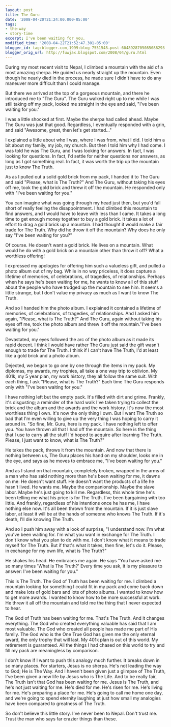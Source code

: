 ```yaml
---
layout: post
title: The Guru
date: '2008-04-20T21:24:00.000-05:00'
tags:
- the-way
- story-time
excerpt: I've been waiting for you.
modified_time: '2008-04-22T21:52:47.301-05:00'
blogger_id: tag:blogger.com,1999:blog-7551548.post-6048928705085088293
blogger_orig_url: http://fuwjax.blogspot.com/2008/04/guru.html
---
```


During my most recent visit to Nepal, I climbed a mountain with the aid of a most amazing sherpa. He guided us nearly straight up the mountain. Even though he nearly died in the process, he made sure I didn't have to do any maneuver more difficult than I could manage.

But there we arrived at the top of a gorgeous mountain, and there he introduced me to "The Guru". The Guru walked right up to me while I was still taking off my pack, looked me straight in the eye and said, "I've been waiting for you."

I was a little shocked at first. Maybe the sherpa had called ahead. Maybe The Guru was just that good. Regardless, I eventually responded with a grin, and said "Awesome, great, then let's get started..."

I explained a little about who I was, where I was from, what I did. I told him a bit about my family, my job, my church. But then I told him why I had come. I was told he was The Guru, and I was looking for answers. In fact, I was looking for questions. In fact, I'd settle for neither questions nor answers, as long as I got something real. In fact, it was worth the trip up the mountain just to know The Truth.

As as I pulled out a solid gold brick from my pack, I handed it to The Guru and said "Please, what is The Truth?" And The Guru, without taking his eyes off me, took the gold brick and threw it off the mountain. He responded only with "I've been waiting for you."

You can imagine what was going through my head just then, but you'd fall short of really feeling the disappointment. I had climbed this mountain to find answers, and I would have to leave with less than I came. It takes a long time to get enough money together to buy a gold brick. It takes a lot of effort to drag a gold brick up a mountain. I had thought it would make a fair trade for The Truth. Why did he throw it off the mountain? Why does he only say "I've been waiting for you?"

Of course. He doesn't want a gold brick. He lives on a mountain. What would he do with a gold brick on a mountain other than throw it off? What a worthless offering! 

I expressed my apologies for offering him such a valueless gift, and pulled a photo album out of my bag. While in no way priceless, it does capture a lifetime of memories, of celebrations, of tragedies, of relationships. Perhaps when he says he's been waiting for me, he wants to know all of this stuff about the people who have trudged up the mountain to see him. It seems a little strange, but I don't value my privacy as much as I want to know The Truth.

And so I handed him the photo album. I explained it contained a lifetime of memories, of celebrations, of tragedies, of relationships. And I asked him again, "Please, what is The Truth?" And The Guru, again without taking his eyes off me, took the photo album and threw it off the mountain."I've been waiting for you."

Devastated, my eyes followed the arc of the photo album as it made its rapid decent. I think I would have rather The Guru just said the gift wasn't enough to trade for The Truth. I think if I can't have The Truth, I'd at least like a gold brick and a photo album. 

Dejected, we began to go one by one through the items in my pack. My diplomas, my awards, my trophies, all take a one way trip to oblivion. My 401k, my 5 year plan, my work history, they all follow the same suit. With each thing, I ask "Please, what is The Truth?" Each time The Guru responds only with "I've been waiting for you."

I have nothing left but the empty pack. It's filled with dirt and grime. Frankly, it's disgusting; a reminder of the hard walk I've taken trying to collect the brick and the album and the awards and the work history. It's now the most worthless thing I own. It's now the only thing I own. But I want The Truth so bad that I'm even willing to give up the very thing I was hoping to carry it around in. "So fine, Mr. Guru, here is my pack. I have nothing left to offer you. You have thrown all that I had off the mountain. So here is the thing that I use to carry all the stuff I'd hoped to acquire after learning The Truth. Please, I just want to know, what is The Truth?"

He takes the pack, throws it from the mountain. And now that there is nothing between us, The Guru places his hand on my shoulder, looks me in the eye, and says as he moves to embrace me, "I've been waiting for you."

And as I stand on that mountain, completely broken, wrapped in the arms of a man who has said nothing more than he's been waiting for me, it dawns on me: He doesn't want stuff. He doesn't want the products of a life he hasn't lived. He wants me. Maybe the companionship. Maybe the slave labor. Maybe he's just going to kill me. Regardless, this whole time he's been telling me what his price is for The Truth. I've been bargaining with too little. And frankly, regardless of his intentions once he has me, I have nothing else now. It's all been thrown from the mountain. If it is just slave labor, at least it will be at the hands of someone who knows The Truth. If it's death, I'll die knowing The Truth.

And so I push him away with a look of surprise, "I understand now. I'm what you've been waiting for. I'm what you want in exchange for The Truth. I don't know what you plan to do with me. I don't know what it means to trade myself for The Truth. But if that's what it takes, then fine, let's do it. Please, in exchange for my own life, what is The Truth?"

He shakes his head. He embraces me again. He says "You have asked me so many times 'What is The Truth?' Every time you ask, it is my pleasure to answer: I've been waiting for you."

This is The Truth. The God of Truth has been waiting for me. I climbed a mountain looking for something I could fit in my pack and come back down and make lots of gold bars and lots of photo albums. I wanted to know how to get more awards. I wanted to know how to be more successful at work. He threw it all off the mountain and told me the thing that I never expected to hear.

The God of Truth has been waiting for me. That's The Truth. And it changes everything. The God who created everything valuable has said that I am most valuable. The God who created all people has made me part of His family. The God who is the One True God has given me the only eternal award, the only trophy that will last. My 401k plan is out of this world. My retirement is guaranteed. All the things I had chased on this world to try and fill my pack are meaningless by comparison.

I don't know if I want to push this analogy much further. It breaks down in so many places. For starters, Jesus is no sherpa. He's not leading the way to God; He is The Way. And I haven't been given just a glimpse of The Truth, I've been given a new life by Jesus who is The Life. And to be really fair, The Truth isn't that God has been waiting for me. Jesus is The Truth, and he's not just waiting for me. He's died for me. He's risen for me. He's living for me. He's preparing a place for me. He's going to call me home one day, and we're going to spend eternity laughing at just how small my analogies have been compared to greatness of The Truth.

So don't believe this little story. I've never been to Nepal. Don't trust me. Trust the man who says far crazier things than these.
